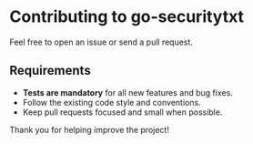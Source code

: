 # Contributing to go-securitytxt

Feel free to open an issue or send a pull request.

## Requirements

- **Tests are mandatory** for all new features and bug fixes.
- Follow the existing code style and conventions.
- Keep pull requests focused and small when possible.

Thank you for helping improve the project!